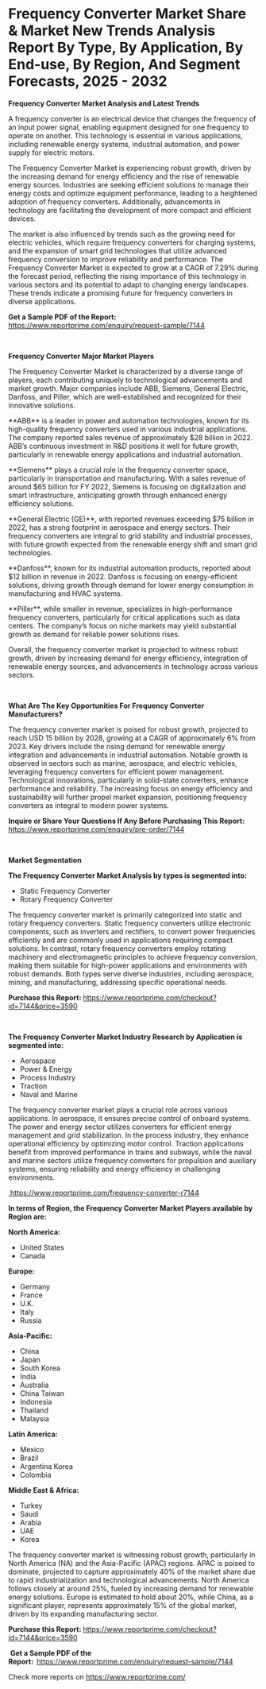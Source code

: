 <p><h1>Frequency Converter Market Share & Market New Trends Analysis Report By Type, By Application, By End-use, By Region, And Segment Forecasts, 2025 - 2032</h1></p><p><strong>Frequency Converter Market Analysis and Latest Trends</strong></p>
<p><p>A frequency converter is an electrical device that changes the frequency of an input power signal, enabling equipment designed for one frequency to operate on another. This technology is essential in various applications, including renewable energy systems, industrial automation, and power supply for electric motors. </p><p>The Frequency Converter Market is experiencing robust growth, driven by the increasing demand for energy efficiency and the rise of renewable energy sources. Industries are seeking efficient solutions to manage their energy costs and optimize equipment performance, leading to a heightened adoption of frequency converters. Additionally, advancements in technology are facilitating the development of more compact and efficient devices.</p><p>The market is also influenced by trends such as the growing need for electric vehicles, which require frequency converters for charging systems, and the expansion of smart grid technologies that utilize advanced frequency conversion to improve reliability and performance. The Frequency Converter Market is expected to grow at a CAGR of 7.29% during the forecast period, reflecting the rising importance of this technology in various sectors and its potential to adapt to changing energy landscapes. These trends indicate a promising future for frequency converters in diverse applications.</p></p>
<p><strong>Get a Sample PDF of the Report:&nbsp;</strong> <a href="https://www.reportprime.com/enquiry/request-sample/7144?utm_campaign=3212&utm_medium=2&utm_source=Github&utm_content=ia&utm_term=19032025&utm_id=frequency-converter">https://www.reportprime.com/enquiry/request-sample/7144</a></p>
<p>&nbsp;</p>
<p><strong>Frequency Converter Major Market Players</strong></p>
<p><p>The Frequency Converter Market is characterized by a diverse range of players, each contributing uniquely to technological advancements and market growth. Major companies include ABB, Siemens, General Electric, Danfoss, and Piller, which are well-established and recognized for their innovative solutions.</p><p>**ABB** is a leader in power and automation technologies, known for its high-quality frequency converters used in various industrial applications. The company reported sales revenue of approximately $28 billion in 2022. ABB’s continuous investment in R&D positions it well for future growth, particularly in renewable energy applications and industrial automation.</p><p>**Siemens** plays a crucial role in the frequency converter space, particularly in transportation and manufacturing. With a sales revenue of around $65 billion for FY 2022, Siemens is focusing on digitalization and smart infrastructure, anticipating growth through enhanced energy efficiency solutions.</p><p>**General Electric (GE)**, with reported revenues exceeding $75 billion in 2022, has a strong footprint in aerospace and energy sectors. Their frequency converters are integral to grid stability and industrial processes, with future growth expected from the renewable energy shift and smart grid technologies.</p><p>**Danfoss**, known for its industrial automation products, reported about $12 billion in revenue in 2022. Danfoss is focusing on energy-efficient solutions, driving growth through demand for lower energy consumption in manufacturing and HVAC systems.</p><p>**Piller**, while smaller in revenue, specializes in high-performance frequency converters, particularly for critical applications such as data centers. The company’s focus on niche markets may yield substantial growth as demand for reliable power solutions rises.</p><p>Overall, the frequency converter market is projected to witness robust growth, driven by increasing demand for energy efficiency, integration of renewable energy sources, and advancements in technology across various sectors.</p></p>
<p>&nbsp;</p>
<p><strong>What Are The Key Opportunities For Frequency Converter Manufacturers?</strong></p>
<p><p>The frequency converter market is poised for robust growth, projected to reach USD 15 billion by 2028, growing at a CAGR of approximately 6% from 2023. Key drivers include the rising demand for renewable energy integration and advancements in industrial automation. Notable growth is observed in sectors such as marine, aerospace, and electric vehicles, leveraging frequency converters for efficient power management. Technological innovations, particularly in solid-state converters, enhance performance and reliability. The increasing focus on energy efficiency and sustainability will further propel market expansion, positioning frequency converters as integral to modern power systems.</p></p>
<p><strong>Inquire or Share Your Questions If Any Before Purchasing This Report:</strong> <a href="https://www.reportprime.com/enquiry/pre-order/7144?utm_campaign=3212&utm_medium=2&utm_source=Github&utm_content=ia&utm_term=19032025&utm_id=frequency-converter">https://www.reportprime.com/enquiry/pre-order/7144</a></p>
<p>&nbsp;</p>
<p><strong>Market Segmentation</strong></p>
<p><strong>The Frequency Converter Market Analysis by types is segmented into:</strong></p>
<p><ul><li>Static Frequency Converter</li><li>Rotary Frequency Converter</li></ul></p>
<p><p>The frequency converter market is primarily categorized into static and rotary frequency converters. Static frequency converters utilize electronic components, such as inverters and rectifiers, to convert power frequencies efficiently and are commonly used in applications requiring compact solutions. In contrast, rotary frequency converters employ rotating machinery and electromagnetic principles to achieve frequency conversion, making them suitable for high-power applications and environments with robust demands. Both types serve diverse industries, including aerospace, mining, and manufacturing, addressing specific operational needs.</p></p>
<p><strong>Purchase this Report:&nbsp;</strong><a href="https://www.reportprime.com/checkout?id=7144&price=3590&utm_campaign=3212&utm_medium=2&utm_source=Github&utm_content=ia&utm_term=19032025&utm_id=frequency-converter">https://www.reportprime.com/checkout?id=7144&price=3590</a></p>
<p>&nbsp;</p>
<p><strong>The Frequency Converter Market Industry Research by Application is segmented into:</strong></p>
<p><ul><li>Aerospace</li><li>Power & Energy</li><li>Process Industry</li><li>Traction</li><li>Naval and Marine</li></ul></p>
<p><p>The frequency converter market plays a crucial role across various applications. In aerospace, it ensures precise control of onboard systems. The power and energy sector utilizes converters for efficient energy management and grid stabilization. In the process industry, they enhance operational efficiency by optimizing motor control. Traction applications benefit from improved performance in trains and subways, while the naval and marine sectors utilize frequency converters for propulsion and auxiliary systems, ensuring reliability and energy efficiency in challenging environments.</p></p>
<p><a href="https://www.reportprime.com/frequency-converter-r7144?utm_campaign=3212&utm_medium=2&utm_source=Github&utm_content=ia&utm_term=19032025&utm_id=frequency-converter">&nbsp;https://www.reportprime.com/frequency-converter-r7144</a></p>
<p><strong>In terms of Region, the Frequency Converter Market Players available by Region are:</strong></p>
<p>
    <p> <strong> North America: </strong>
        <ul>
            <li>United States</li>
            <li>Canada</li>
        </ul>
        </p> 
    <p> <strong> Europe: </strong>
        <ul>
            <li>Germany</li>
            <li>France</li>
            <li>U.K.</li>
            <li>Italy</li>
            <li>Russia</li>
        </ul>
        </p> 
    <p> <strong> Asia-Pacific: </strong>
        <ul>
            <li>China</li>
            <li>Japan</li>
            <li>South Korea</li>
            <li>India</li>
            <li>Australia</li>
            <li>China Taiwan</li>
            <li>Indonesia</li>
            <li>Thailand</li>
            <li>Malaysia</li>
        </ul>
        </p> 
    <p> <strong> Latin America: </strong>
        <ul>
            <li>Mexico</li>
            <li>Brazil</li>
            <li>Argentina Korea</li>
            <li>Colombia</li>
        </ul>
        </p> 
    <p> <strong> Middle East & Africa: </strong>
        <ul>
            <li>Turkey</li>
            <li>Saudi</li>
            <li>Arabia</li>
            <li>UAE</li>
            <li>Korea</li>
        </ul>
    </p>
    </p>
<p><p>The frequency converter market is witnessing robust growth, particularly in North America (NA) and the Asia-Pacific (APAC) regions. APAC is poised to dominate, projected to capture approximately 40% of the market share due to rapid industrialization and technological advancements. North America follows closely at around 25%, fueled by increasing demand for renewable energy solutions. Europe is estimated to hold about 20%, while China, as a significant player, represents approximately 15% of the global market, driven by its expanding manufacturing sector.</p></p>
<p><strong>Purchase this Report: </strong><a href="https://www.reportprime.com/checkout?id=7144&price=3590&utm_campaign=3212&utm_medium=2&utm_source=Github&utm_content=ia&utm_term=19032025&utm_id=frequency-converter">https://www.reportprime.com/checkout?id=7144&price=3590</a></p>
<p>&nbsp;<strong>Get a Sample PDF of the Report:&nbsp;&nbsp;</strong><a href="https://www.reportprime.com/enquiry/request-sample/7144?utm_campaign=3212&utm_medium=2&utm_source=Github&utm_content=ia&utm_term=19032025&utm_id=frequency-converter">https://www.reportprime.com/enquiry/request-sample/7144</a></p>
<p><strong></strong></p>
<p>Check more reports on <a href="https://www.reportprime.com/?utm_campaign=3212&utm_medium=2&utm_source=Github&utm_content=ia&utm_term=19032025&utm_id=frequency-converter">https://www.reportprime.com/</a></p>